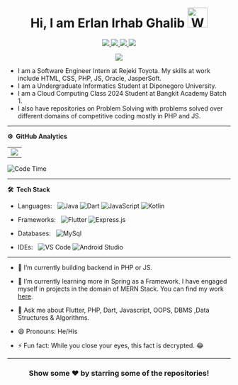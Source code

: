 <p align="center"> <h1 align="center"> Hi, I am Erlan Irhab Ghalib <img src="https://raw.githubusercontent.com/nixin72/nixin72/master/wave.gif" 
         alt="Waving hand animated gif"
         height="45"
         width="45" /></h1> </p>
<p align="center">
<a href="https://www.linkedin.com/in/erlanig/"><img src="https://img.shields.io/badge/LinkedIn-0077B5?style=for-the-badge&logo=linkedin&logoColor=white"/> </a>
<a href="https://www.hackerrank.com/imkashyap"><img src="https://img.shields.io/badge/-Hackerrank-2EC866?style=for-the-badge&logo=HackerRank&logoColor=white"/> </a>
<a href="https://www.instagram.com/erlanirhab/"><img src="https://img.shields.io/badge/Instagram-E4405F?style=for-the-badge&logo=instagram&logoColor=white"/> </a>
<a href="mailto:erlanig221@gmail.com"><img src="https://img.shields.io/badge/Gmail-D14836?style=for-the-badge&logo=gmail&logoColor=white"/> </a>
</p>

<p align="center"> <img src="https://komarev.com/ghpvc/?username=erlanig&label=Profile%20Visits&color=blue&style=plastic%22%20alt=%22imKashyap" /> </p>

- I am a Software Engineer Intern at Rejeki Toyota. My skills at work include HTML, CSS, PHP, JS, Oracle, JasperSoft.
- I am a Undergraduate Informatics Student at Diponegoro University.
- I am a Cloud Computing Class 2024 Student at Bangkit Academy Batch 1.
- I also have repositories on Problem Solving with problems solved over different domains of competitive coding mostly in PHP and JS.

---

**⚙️ &nbsp;GitHub Analytics**

<table style="width:100%">
  <tr>
<!--     <td> <img src="https://github-readme-stats.vercel.app/api?username=erlanig&show_icons=true&theme=dark&locale=en&hide_border=true" alt="erlanig" /></td> -->
    <td><img src="https://github-readme-stats.vercel.app/api/top-langs/?username=erlanig&theme=dark&hide_border=true&layout=compact"></td>
  </tr>
</table>

<!-- [![Erlan's wakatime stats](https://github-readme-stats.vercel.app/api/wakatime?username=erlanig&theme=tokyonight)](https://github.com/erlanig/github-readme-stats)-->
<!-- *** -->
<!--START_SECTION:waka-->

![Code Time](http://img.shields.io/badge/Code%20Time-264%20hrs%2019%20mins-blue)

<!--
📊 **This Week I Spent My Time On**

```text
⌚︎ Time Zone: Asia/Kolkata

💬 Programming Languages:
No Activity Tracked This Week

🔥 Editors:
No Activity Tracked This Week

💻 Operating System:
No Activity Tracked This Week

```

 Last Updated on 24/09/2022 18:53:40 UTC
-->

<!--END_SECTION:waka-->

---


**🛠 &nbsp;Tech Stack**

- Languages: &nbsp;
  ![Java](https://img.shields.io/badge/-Java-333333?style=flat&logo=Java&logoColor=007ACC)
  ![Dart](https://img.shields.io/badge/-Dart-333333?style=flat&logo=Dart&logoColor=007ACC)
  ![JavaScript](https://img.shields.io/badge/-JavaScript-333333?style=flat&logo=javascript)
  ![Kotlin](https://img.shields.io/badge/-Kotlin-333333?style=flat&logo=Kotlin)

- Frameworks: &nbsp;
  ![Flutter](https://img.shields.io/badge/-Flutter-333333?style=flat&logo=flutter&logoColor=007ACC)
  ![Express.js](https://img.shields.io/badge/-Express.js-333333?style=flat&logo=node.js)

- Databases: &nbsp;
  ![MySql](https://img.shields.io/badge/-MySql-333333?style=flat&logo=mysql)

- IDEs: &nbsp;
  ![VS Code](https://img.shields.io/badge/-VS%20Code-333333?style=flat&logo=visual-studio-code&logoColor=007ACC)
  ![Android Studio](https://img.shields.io/badge/-Android%20Studio-333333?style=flat&logo=android-studio)

---

- 🔭 I’m currently building backend in PHP or JS.

- 🌱 I’m currently learning more in Spring as a Framework. I have engaged myself in projects in the domain of MERN Stack. You can find my work [here](https://github.com/erlanig?tab=repositories).

- 💬 Ask me about Flutter, PHP, Dart, Javascript, OOPS, DBMS ,Data Structures & Algorithms.

- 😄 Pronouns: He/His

- ⚡ Fun fact: While you close your eyes, this fact is decrypted. 😂

<!-- -  📫 How to reach me:
[![LinkedIn](https://img.shields.io/badge/-Rahul_Kashyap-2867B2?style=flat&logo=Linkedin&logoColor=white)](https://www.linkedin.com/in/rahul-kashyap-230577195/)
[![Twitter](https://img.shields.io/badge/-imkashyap_-1da1f2?style=flat&logo=Twitter&logoColor=white)](https://twitter.com/imkashyap_)
[![Instagram](https://img.shields.io/badge/-imkashyap__-833ab4?style=flat&logo=Instagram&logoColor=white)](https://www.instagram.com/imkashyap__/)
[![Gmail](https://img.shields.io/badge/-Rahul_Kashyap-DB4437?style=flat&logo=Gmail&logoColor=white)](mailto:rahulkashyap4041@gmail.com) -->

---

<!-- ![](https://activity-graph.herokuapp.com/graph?username=imkashyap&theme=react-dark&hide_border=true&area=true) -->

<div align="center">

### Show some ❤️ by starring some of the repositories!

</div>
